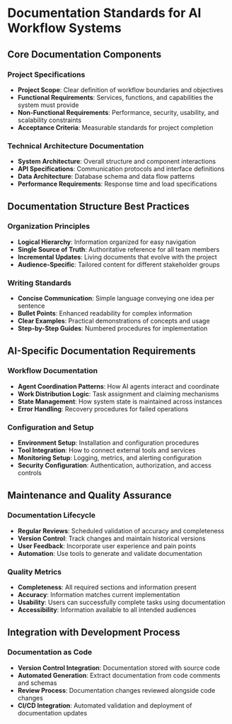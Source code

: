 # Documentation Standards for AI Workflow Systems

## Core Documentation Components

### Project Specifications
- **Project Scope**: Clear definition of workflow boundaries and objectives
- **Functional Requirements**: Services, functions, and capabilities the system must provide
- **Non-Functional Requirements**: Performance, security, usability, and scalability constraints
- **Acceptance Criteria**: Measurable standards for project completion

### Technical Architecture Documentation
- **System Architecture**: Overall structure and component interactions
- **API Specifications**: Communication protocols and interface definitions  
- **Data Architecture**: Database schema and data flow patterns
- **Performance Requirements**: Response time and load specifications

## Documentation Structure Best Practices

### Organization Principles
- **Logical Hierarchy**: Information organized for easy navigation
- **Single Source of Truth**: Authoritative reference for all team members
- **Incremental Updates**: Living documents that evolve with the project
- **Audience-Specific**: Tailored content for different stakeholder groups

### Writing Standards
- **Concise Communication**: Simple language conveying one idea per sentence
- **Bullet Points**: Enhanced readability for complex information
- **Clear Examples**: Practical demonstrations of concepts and usage
- **Step-by-Step Guides**: Numbered procedures for implementation

## AI-Specific Documentation Requirements

### Workflow Documentation
- **Agent Coordination Patterns**: How AI agents interact and coordinate
- **Work Distribution Logic**: Task assignment and claiming mechanisms
- **State Management**: How system state is maintained across instances
- **Error Handling**: Recovery procedures for failed operations

### Configuration and Setup
- **Environment Setup**: Installation and configuration procedures
- **Tool Integration**: How to connect external tools and services
- **Monitoring Setup**: Logging, metrics, and alerting configuration
- **Security Configuration**: Authentication, authorization, and access controls

## Maintenance and Quality Assurance

### Documentation Lifecycle
- **Regular Reviews**: Scheduled validation of accuracy and completeness
- **Version Control**: Track changes and maintain historical versions
- **User Feedback**: Incorporate user experience and pain points
- **Automation**: Use tools to generate and validate documentation

### Quality Metrics
- **Completeness**: All required sections and information present
- **Accuracy**: Information matches current implementation
- **Usability**: Users can successfully complete tasks using documentation
- **Accessibility**: Information available to all intended audiences

## Integration with Development Process

### Documentation as Code
- **Version Control Integration**: Documentation stored with source code
- **Automated Generation**: Extract documentation from code comments and schemas
- **Review Process**: Documentation changes reviewed alongside code changes
- **CI/CD Integration**: Automated validation and deployment of documentation updates